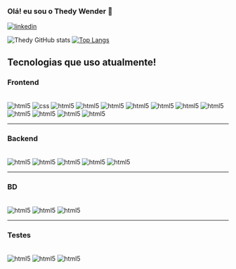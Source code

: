 ### Olá! eu sou o Thedy Wender 👋

[![linkedin](https://img.shields.io/badge/LinkedIn-0077B5?style=for-the-badge&logo=linkedin&logoColor=white)](https://www.linkedin.com/in/thedy-wender/)

![Thedy GitHub stats](https://github-readme-stats.vercel.app/api?username=Thedywender&show_icons=true&theme=dracula)
[![Top Langs](https://github-readme-stats.vercel.app/api/top-langs/?username=Thedywender)](https://github.com/anuraghazra/github-readme-stats)

## Tecnologias que uso atualmente!

### Frontend
<div style="display: inline_block"><br/>
    <img align="center" alt="html5" src="https://img.shields.io/badge/HTML5-E34F26?style=for-the-badge&logo=html5&logoColor=white" />
    <img align="center" alt="css" src="https://img.shields.io/badge/CSS-239120?&style=for-the-badge&logo=css3&logoColor=white" />
    <img align="center" alt="html5" src="https://img.shields.io/badge/styled--components-DB7093?style=for-the-badge&logo=styled-components&logoColor=white" />
     <img align="center" alt="html5" src="https://img.shields.io/badge/Tailwind_CSS-38B2AC?style=for-the-badge&logo=tailwind-css&logoColor=white" />
    <img align="center" alt="html5" src="https://img.shields.io/badge/Node.js-43853D?style=for-the-badge&logo=node.js&logoColor=white" />
    <img align="center" alt="html5" src="https://img.shields.io/badge/JavaScript-F7DF1E?style=for-the-badge&logo=javascript&logoColor=black" />
    <img align="center" alt="html5" src="https://img.shields.io/badge/TypeScript-007ACC?style=for-the-badge&logo=typescript&logoColor=white" />
    <img align="center" alt="html5" src="https://img.shields.io/badge/Express.js-404D59?style=for-the-badge" />
     <img align="center" alt="html5" src="https://img.shields.io/badge/React-20232A?style=for-the-badge&logo=react&logoColor=61DAFB" />
    <img align="center" alt="html5" src="https://img.shields.io/badge/React_Router-CA4245?style=for-the-badge&logo=react-router&logoColor=white" />
    <img align="center" alt="html5" src="https://img.shields.io/badge/Python-14354C?style=for-the-badge&logo=python&logoColor=white" />
    <img align="center" alt="html5" src="https://img.shields.io/badge/Django-092E20?style=for-the-badge&logo=django&logoColor=white" />
    <img align="center" alt="html5" src="https://img.shields.io/badge/Flask-000000?style=for-the-badge&logo=flask&logoColor=white" />
    
    

---

### Backend
<div style="display: inline_block"><br/>
    <img align="center" alt="html5" src="https://img.shields.io/badge/JavaScript-F7DF1E?style=for-the-badge&logo=javascript&logoColor=black" />
    <img align="center" alt="html5" src="https://img.shields.io/badge/Node.js-43853D?style=for-the-badge&logo=node.js&logoColor=white" />
    <img align="center" alt="html5" src="https://img.shields.io/badge/TypeScript-007ACC?style=for-the-badge&logo=typescript&logoColor=white" />
    <img align="center" alt="html5" src="https://img.shields.io/badge/sequelize-323330?style=for-the-badge&logo=sequelize&logoColor=blue" />
    <img align="center" alt="html5" src="https://img.shields.io/badge/Python-14354C?style=for-the-badge&logo=python&logoColor=white" />

---
### BD
<div style="display: inline_block"><br/>
    <img align="center" alt="html5" src="https://img.shields.io/badge/MySQL-00000F?style=for-the-badge&logo=mysql&logoColor=white" />
    <img align="center" alt="html5" src="https://img.shields.io/badge/PostgreSQL-316192?style=for-the-badge&logo=postgresql&logoColor=white" />
    <img align="center" alt="html5" src="https://img.shields.io/badge/MongoDB-4EA94B?style=for-the-badge&logo=mongodb&logoColor=white" />

---

### Testes
<div style="display: inline_block"><br/>
    <img align="center" alt="html5" src="https://img.shields.io/badge/Jest-323330?style=for-the-badge&logo=Jest&logoColor=white" />
    <img align="center" alt="html5" src="https://img.shields.io/badge/sinon.js-323330?style=for-the-badge&logo=sinon" />
    <img align="center" alt="html5" src="https://img.shields.io/badge/mocha.js-323330?style=for-the-badge&logo=mocha&logoColor=Brown" />



</div>    
